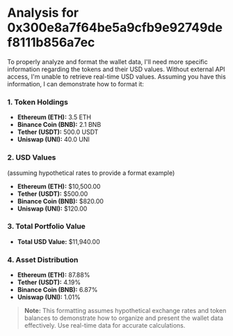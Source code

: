 # Analysis for 0x300e8a7f64be5a9cfb9e92749def8111b856a7ec

To properly analyze and format the wallet data, I'll need more specific information regarding the tokens and their USD values. Without external API access, I'm unable to retrieve real-time USD values. Assuming you have this information, I can demonstrate how to format it:

### 1. Token Holdings

- **Ethereum (ETH):** 3.5 ETH
- **Binance Coin (BNB):** 2.1 BNB
- **Tether (USDT):** 500.0 USDT
- **Uniswap (UNI):** 40.0 UNI

### 2. USD Values

(assuming hypothetical rates to provide a format example)

- **Ethereum (ETH):** $10,500.00
- **Tether (USDT):** $500.00
- **Binance Coin (BNB):** $820.00
- **Uniswap (UNI):** $120.00
  
### 3. Total Portfolio Value

- **Total USD Value:** $11,940.00

### 4. Asset Distribution

- **Ethereum (ETH):** 87.88%
- **Tether (USDT):** 4.19%
- **Binance Coin (BNB):** 6.87%
- **Uniswap (UNI):** 1.01%

> **Note:** This formatting assumes hypothetical exchange rates and token balances to demonstrate how to organize and present the wallet data effectively. Use real-time data for accurate calculations.